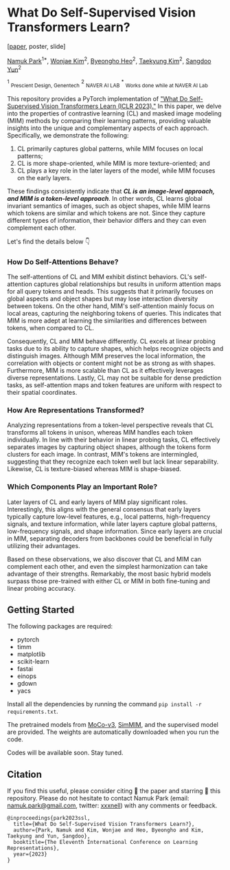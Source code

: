 # What Do Self-Supervised Vision Transformers Learn? 

[[paper](https://openreview.net/forum?id=azCKuYyS74), poster, slide]

[Namuk Park](https://www.namukpark.com/)<sup>1*</sup>, 
[Wonjae Kim](https://wonjae.kim/)<sup>2</sup>, 
[Byeongho Heo](https://sites.google.com/view/byeongho-heo/home)<sup>2</sup>, 
[Taekyung Kim](https://scholar.google.es/citations?user=u-9bdkwAAAAJ)<sup>2</sup>, 
[Sangdoo Yun](https://sangdooyun.github.io/)<sup>2</sup>

<sup>1</sup> <sub>Prescient Design, Genentech</sub> 
<sup>2</sup> <sub>NAVER AI LAB</sub> 
<sup>*</sup> <sub>Works done while at NAVER AI Lab</sub> 


This repository provides a PyTorch implementation of ["What Do Self-Supervised Vision Transformers Learn (ICLR 2023)."](https://openreview.net/forum?id=azCKuYyS74) In this paper, we delve into the properties of contrastive learning (CL) and masked image modeling (MIM) methods by comparing their learning patterns, providing valuable insights into the unique and complementary aspects of each approach. Specifically, we demonstrate the following:

1. CL primarily captures global patterns, while MIM focuses on local patterns;
2. CL is more shape-oriented, while MIM is more texture-oriented; and
3. CL plays a key role in the later layers of the model, while MIM focuses on the early layers.

These findings consistently indicate that ***CL is an image-level approach, and MIM is a token-level approach***. In other words, CL learns global invariant semantics of images, such as object shapes, while MIM learns which tokens are similar and which tokens are not. Since they capture different types of information, their behavior differs and they can even complement each other.

Let's find the details below 👇


### How Do Self-Attentions Behave?


<!-- Fig 3 and Fig 1. -->

The self-attentions of CL and MIM exhibit distinct behaviors. CL's self-attention captures global relationships but results in uniform attention maps for all query tokens and heads. This suggests that it primarily focuses on global aspects and object shapes but may lose interaction diversity between tokens. On the other hand, MIM's self-attention mainly focus on local areas, capturing the neighboring tokens of queries. This indicates that MIM is more adept at learning the similarities and differences between tokens, when compared to CL.

Consequently, CL and MIM behave differently. CL excels at linear probing tasks due to its ability to capture shapes, which helps recognize objects and distinguish images. Although MIM preserves the local information, the correlation with objects or content might not be as strong as with shapes. Furthermore, MIM is more scalable than CL as it effectively leverages diverse representations. Lastly, CL may not be suitable for dense prediction tasks, as self-attention maps and token features are uniform with respect to their spatial coordinates.



### How Are Representations Transformed?

<!-- Fig E.2 and Fig 8. --> 

Analyzing representations from a token-level perspective reveals that CL transforms all tokens in unison, whereas MIM handles each token individually. In line with their behavior in linear probing tasks, CL effectively separates images by capturing object shapes, although the tokens form clusters for each image. In contrast, MIM's tokens are intermingled, suggesting that they recognize each token well but lack linear separability. Likewise, CL is texture-biased whereas MIM is shape-biased.



### Which Components Play an Important Role?

<!-- Fig 11 and Fig  --> 

Later layers of CL and early layers of MIM play significant roles. Interestingly, this aligns with the general consensus that early layers typically capture low-level features, e.g., local patterns, high-frequency signals, and texture information, while later layers capture global patterns, low-frequency signals, and shape information. Since early layers are crucial in MIM, separating decoders from backbones could be beneficial in fully utilizing their advantages.

Based on these observations, we also discover that CL and MIM can complement each other, and even the simplest harmonization can take advantage of their strengths. Remarkably, the most basic hybrid models surpass those pre-trained with either CL or MIM in both fine-tuning and linear probing accuracy.






<!-- summary figure --> 



<!--- extra claims -->

<!-- Additionally, you can find the following findings in this papers: 

* 
* The method that reconstruction (denoising) part from MIM --> 


## Getting Started

The following packages are required:

* pytorch
* timm
* matplotlib
* scikit-learn
* fastai
* einops
* gdown
* yacs

Install all the dependencies by running the command `pip install -r requirements.txt`.

The pretrained models from [MoCo-v3](https://github.com/facebookresearch/moco-v3), [SimMIM](https://github.com/microsoft/SimMIM), and the supervised model are provided. The weights are automatically downloaded when you run the code. 

Codes will be available soon. Stay tuned.

<!-- ## Self-Attention Analysis --> 

<!-- attention map visualization, attention distance, normalized mutual information -->

<!-- ## Representation Analysis -->

<!-- t-sne, svd, fourier --> 

## Citation

If you find this useful, please consider citing 📑 the paper and starring 🌟 this repository. Please do not hesitate to contact Namuk Park (email: [namuk.park@gmail.com](mailto:namuk.park@gmail.com), twitter: [xxxnell](https://twitter.com/xxxnell)) with any comments or feedback.


```
@inproceedings{park2023ssl,
  title={What Do Self-Supervised Vision Transformers Learn?},
  author={Park, Namuk and Kim, Wonjae and Heo, Byeongho and Kim, Taekyung and Yun, Sangdoo},
  booktitle={The Eleventh International Conference on Learning Representations},
  year={2023}
}
```

<!-- Please consider citing the following paper (["How Do Vision Transformers Work?" (ICLR 2022 Spotlight)](https://arxiv.org/abs/2202.06709), [code and summary :octocat:](https://github.com/xxxnell/how-do-vits-work)) if you find useful in analysis techniques useful.

```
@inproceedings{park2022how,
  title={How Do Vision Transformers Work?},
  author={Namuk Park and Songkuk Kim},
  booktitle={International Conference on Learning Representations},
  year={2022}
}
```
-->

<!-- ## License -->

<!-- MoCo-v3, SimMIM, [Proving ViTs](https://github.com/sayakpaul/probing-vits) -->
